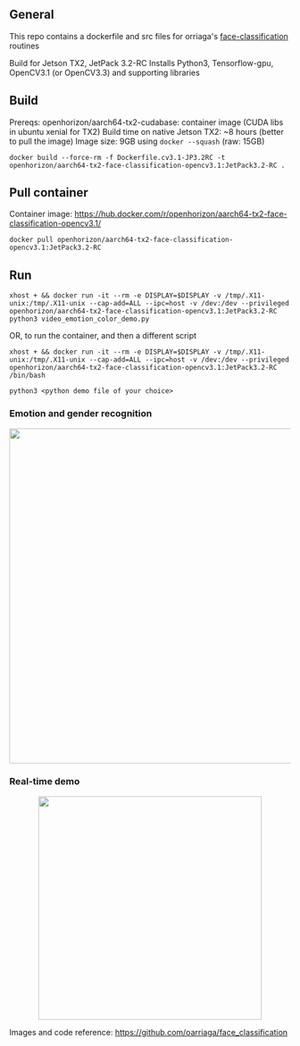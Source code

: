 ## General
This repo contains a dockerfile and src files for orriaga's [face-classification](https://github.com/oarriaga/face_classification) routines

Build for Jetson TX2, JetPack 3.2-RC
Installs Python3, Tensorflow-gpu, OpenCV3.1 (or OpenCV3.3) and supporting libraries

## Build
Prereqs: openhorizon/aarch64-tx2-cudabase:<version> container image (CUDA libs in ubuntu xenial for TX2)
Build time on native Jetson TX2: ~8 hours (better to pull the image) 
Image size: 9GB using `docker --squash` (raw: 15GB)


`docker build --force-rm -f Dockerfile.cv3.1-JP3.2RC -t openhorizon/aarch64-tx2-face-classification-opencv3.1:JetPack3.2-RC .`

## Pull container
Container image: https://hub.docker.com/r/openhorizon/aarch64-tx2-face-classification-opencv3.1/

`docker pull openhorizon/aarch64-tx2-face-classification-opencv3.1:JetPack3.2-RC`

## Run
`xhost + && docker run -it --rm -e DISPLAY=$DISPLAY -v /tmp/.X11-unix:/tmp/.X11-unix --cap-add=ALL --ipc=host -v /dev:/dev --privileged openhorizon/aarch64-tx2-face-classification-opencv3.1:JetPack3.2-RC python3 video_emotion_color_demo.py`

OR, to run the container, and then a different script

`xhost + && docker run -it --rm -e DISPLAY=$DISPLAY -v /tmp/.X11-unix:/tmp/.X11-unix --cap-add=ALL --ipc=host -v /dev:/dev --privileged openhorizon/aarch64-tx2-face-classification-opencv3.1:JetPack3.2-RC /bin/bash`

`python3 <python demo file of your choice>`


### Emotion and gender recognition
<div align='center'>
  <img src='https://github.com/oarriaga/face_classification/raw/master/images/robocup_team.png' width='600px'>
</div>

### Real-time demo
<div align='center'>
  <img src='https://github.com/oarriaga/face_classification/raw/master/images/color_demo.gif' width='400px'>
</div>

Images and code reference: https://github.com/oarriaga/face_classification